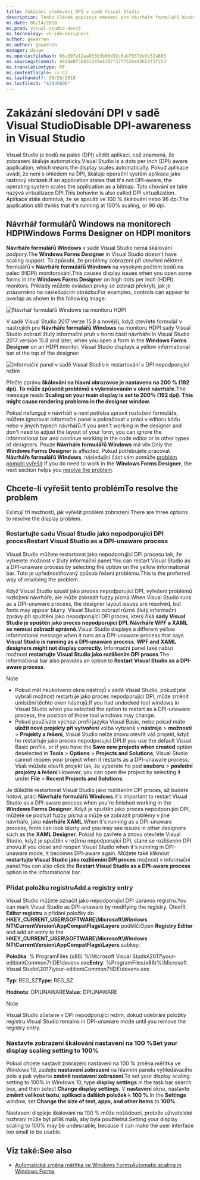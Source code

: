 ```yaml
---
title: Zakázání sledování DPI v sadě Visual Studio
description: Tento článek popisuje omezení pro návrháře formulářů Windows na monitorech HDPI a jak spustit aplikaci Visual Studio jako nepodporující DPI proces.
ms.date: 08/14/2018
ms.prod: visual-studio-dev15
ms.technology: vs-ide-designers
author: gewarren
ms.author: gewarren
manager: douge
ms.openlocfilehash: 65c997e12aa033b3b08d32c8ab76372e3c52a803
ms.sourcegitcommit: e614e0f3b031293e4107f37f752be43652f3f253
ms.translationtype: MT
ms.contentlocale: cs-CZ
ms.lasthandoff: 08/26/2018
ms.locfileid: "42935608"
---
```

# <a name="disable-dpi-awareness-in-visual-studio"></a><span data-ttu-id="dcd0e-103">Zakázání sledování DPI v sadě Visual Studio</span><span class="sxs-lookup"><span data-stu-id="dcd0e-103">Disable DPI-awareness in Visual Studio</span></span>

<span data-ttu-id="dcd0e-104">Visual Studio je bodů na palec (DPI) vědět aplikaci, což znamená, že zobrazení škáluje automaticky.</span><span class="sxs-lookup"><span data-stu-id="dcd0e-104">Visual Studio is a dots per inch (DPI) aware application, which means the display scales automatically.</span></span> <span data-ttu-id="dcd0e-105">Pokud aplikace uvádí, že není s ohledem na DPI, škáluje operační systém aplikace jako rastrový obrázek.</span><span class="sxs-lookup"><span data-stu-id="dcd0e-105">If an application states that it's not DPI-aware, the operating system scales the application as a bitmap.</span></span> <span data-ttu-id="dcd0e-106">Toto chování se také nazývá virtualizace DPI.</span><span class="sxs-lookup"><span data-stu-id="dcd0e-106">This behavior is also called DPI virtualization.</span></span> <span data-ttu-id="dcd0e-107">Aplikace stále domnívá, že se spouští ve 100 % škálování nebo 96 dpi.</span><span class="sxs-lookup"><span data-stu-id="dcd0e-107">The application still thinks that it's running at 100% scaling, or 96 dpi.</span></span>

## <a name="windows-forms-designer-on-hdpi-monitors"></a><span data-ttu-id="dcd0e-108">Návrhář formulářů Windows na monitorech HDPI</span><span class="sxs-lookup"><span data-stu-id="dcd0e-108">Windows Forms Designer on HDPI monitors</span></span>

<span data-ttu-id="dcd0e-109">**Návrháře formulářů Windows** v sadě Visual Studio nemá škálování podpory.</span><span class="sxs-lookup"><span data-stu-id="dcd0e-109">The **Windows Forms Designer** in Visual Studio doesn't have scaling support.</span></span> <span data-ttu-id="dcd0e-110">To způsobí, že problémy zobrazení při otevření některé formulářů v **Návrháře formulářů Windows** na vysokým počtem bodů na palec (HDPI) monitorování.</span><span class="sxs-lookup"><span data-stu-id="dcd0e-110">This causes display issues when you open some forms in the **Windows Forms Designer** on high dots per inch (HDPI) monitors.</span></span> <span data-ttu-id="dcd0e-111">Příklady můžete ovládací prvky se zobrazí překrytí, jak je znázorněno na následujícím obrázku:</span><span class="sxs-lookup"><span data-stu-id="dcd0e-111">For examples, controls can appear to overlap as shown in the following image:</span></span>

![Návrhář formulářů Windows na monitoru HDPI](media/disable-dpi-awareness-visual-studio/win-forms-designer-hdpi.png)

<span data-ttu-id="dcd0e-113">V sadě Visual Studio 2017 verze 15,8 a novější, když otevřete formulář v nástrojích pro **Návrháře formulářů Windows** na monitoru HDPI sady Visual Studio zobrazí žlutý informační pruh v horní části návrháře:</span><span class="sxs-lookup"><span data-stu-id="dcd0e-113">In Visual Studio 2017 version 15.8 and later, when you open a form in the **Windows Forms Designer** on an HDPI monitor, Visual Studio displays a yellow informational bar at the top of the designer:</span></span>

![Informační panel v sadě Visual Studio k restartování v DPI nepodporující režim](media/disable-dpi-awareness-visual-studio/scaling-gold-bar.png)

<span data-ttu-id="dcd0e-115">Přečte zprávu **škálování na hlavní obrazovce je nastavena na 200 % (192 dpi). To může způsobit problémů s vykreslováním v okně návrháře.**</span><span class="sxs-lookup"><span data-stu-id="dcd0e-115">The message reads **Scaling on your main display is set to 200% (192 dpi). This might cause rendering problems in the designer window.**</span></span>

<span data-ttu-id="dcd0e-116">Pokud nefungují v návrháři a není potřeba upravit rozložení formuláře, můžete ignorovat informační panel a pokračovat v práci v editoru kódu nebo v jiných typech návrhářů.</span><span class="sxs-lookup"><span data-stu-id="dcd0e-116">If you aren't working in the designer and don't need to adjust the layout of your form, you can ignore the informational bar and continue working in the code editor or in other types of designers.</span></span> <span data-ttu-id="dcd0e-117">Pouze **Návrháře formulářů Windows** má vliv.</span><span class="sxs-lookup"><span data-stu-id="dcd0e-117">Only the **Windows Forms Designer** is affected.</span></span> <span data-ttu-id="dcd0e-118">Pokud potřebujete pracovat **Návrháře formulářů Windows**, následující část vám pomůže [problém pomohl vyřešit](#to-resolve-the-problem).</span><span class="sxs-lookup"><span data-stu-id="dcd0e-118">If you do need to work in the **Windows Forms Designer**, the next section helps you [resolve the problem](#to-resolve-the-problem).</span></span>

## <a name="to-resolve-the-problem"></a><span data-ttu-id="dcd0e-119">Chcete-li vyřešit tento problém</span><span class="sxs-lookup"><span data-stu-id="dcd0e-119">To resolve the problem</span></span>

<span data-ttu-id="dcd0e-120">Existují tři možnosti, jak vyřešit problém zobrazení.</span><span class="sxs-lookup"><span data-stu-id="dcd0e-120">There are three options to resolve the display problem.</span></span>

### <a name="restart-visual-studio-as-a-dpi-unaware-process"></a><span data-ttu-id="dcd0e-121">Restartujte sadu Visual Studio jako nepodporující DPI proces</span><span class="sxs-lookup"><span data-stu-id="dcd0e-121">Restart Visual Studio as a DPI-unaware process</span></span>

<span data-ttu-id="dcd0e-122">Visual Studio můžete restartovat jako nepodporující DPI procesu tak, že vyberete možnost v žlutý informační panel.</span><span class="sxs-lookup"><span data-stu-id="dcd0e-122">You can restart Visual Studio as a DPI-unaware process by selecting the option on the yellow informational bar.</span></span> <span data-ttu-id="dcd0e-123">Toto je upřednostňovaný způsob řešení problému.</span><span class="sxs-lookup"><span data-stu-id="dcd0e-123">This is the preferred way of resolving the problem.</span></span>

<span data-ttu-id="dcd0e-124">Když Visual Studio spustí jako proces nepodporující DPI, vyřešení problémů rozložení návrháře, ale může zobrazit fuzzy písma.</span><span class="sxs-lookup"><span data-stu-id="dcd0e-124">When Visual Studio runs as a DPI-unaware process, the designer layout issues are resolved, but fonts may appear blurry.</span></span> <span data-ttu-id="dcd0e-125">Visual Studio zobrazí různé žlutý informační zprávy při spuštění jako nepodporující DPI proces, který říká **sady Visual Studio je spuštěn jako proces nepodporující DPI. Návrháře WPF a XAML se nemusí zobrazit správně.**</span><span class="sxs-lookup"><span data-stu-id="dcd0e-125">Visual Studio displays a different yellow informational message when it runs as a DPI-unaware process that says **Visual Studio is running as a DPI-unaware process. WPF and XAML designers might not display correctly.**</span></span> <span data-ttu-id="dcd0e-126">Informační panel také nabízí možnost **restartujte Visual Studio jako rozlišením DPI proces**.</span><span class="sxs-lookup"><span data-stu-id="dcd0e-126">The informational bar also provides an option to **Restart Visual Studio as a DPI-aware process**.</span></span>

> [!NOTE]
> - <span data-ttu-id="dcd0e-127">Pokud měl neukotveno okna nástrojů v sadě Visual Studio, pokud jste vybrali možnost restartuje jako proces nepodporující DPI, může změnit umístění těchto oken nástrojů.</span><span class="sxs-lookup"><span data-stu-id="dcd0e-127">If you had undocked tool windows in Visual Studio when you selected the option to restart as a DPI-unaware process, the position of those tool windows may change.</span></span>
> - <span data-ttu-id="dcd0e-128">Pokud používáte výchozí profil jazyka Visual Basic, nebo pokud máte **uložit nové projekty při vytvoření** volba vybraná v **nástroje** > **možnosti**  >  **Projekty a řešení**, Visual Studio nelze znovu otevřít váš projekt, když ho restartuje jako proces nepodporující DPI.</span><span class="sxs-lookup"><span data-stu-id="dcd0e-128">If you use the default Visual Basic profile, or if you have the **Save new projects when created** option deselected in **Tools** > **Options** > **Projects and Solutions**, Visual Studio cannot reopen your project when it restarts as a DPI-unaware process.</span></span> <span data-ttu-id="dcd0e-129">Však můžete otevřít projekt tak, že vyberete ho pod **souboru** > **poslední projekty a řešení**.</span><span class="sxs-lookup"><span data-stu-id="dcd0e-129">However, you can open the project by selecting it under **File** > **Recent Projects and Solutions**.</span></span>

<span data-ttu-id="dcd0e-130">Je důležité restartovat Visual Studio jako rozlišením DPI proces, až budete hotovi, práci **Návrháře formulářů Windows**.</span><span class="sxs-lookup"><span data-stu-id="dcd0e-130">It's important to restart Visual Studio as a DPI-aware process when you're finished working in the **Windows Forms Designer**.</span></span> <span data-ttu-id="dcd0e-131">Když je spuštěn jako proces nepodporující DPI, můžete se podívat fuzzy písma a může se zobrazit problémy v jiné návrháře, jako **návrháře XAML**.</span><span class="sxs-lookup"><span data-stu-id="dcd0e-131">When it's running as a DPI-unaware process, fonts can look blurry and you may see issues in other designers such as the **XAML Designer**.</span></span> <span data-ttu-id="dcd0e-132">Pokud ho zavřete a znovu otevřete Visual Studio, když je spuštěn v režimu nepodporující DPI, stane se rozlišením DPI znovu.</span><span class="sxs-lookup"><span data-stu-id="dcd0e-132">If you close and reopen Visual Studio when it's running in DPI-unaware mode, it becomes DPI-aware again.</span></span> <span data-ttu-id="dcd0e-133">Můžete také kliknout **restartujte Visual Studio jako rozlišením DPI proces** možnost v informační panel.</span><span class="sxs-lookup"><span data-stu-id="dcd0e-133">You can also click the **Restart Visual Studio as a DPI-aware process** option in the informational bar.</span></span>

### <a name="add-a-registry-entry"></a><span data-ttu-id="dcd0e-134">Přidat položku registru</span><span class="sxs-lookup"><span data-stu-id="dcd0e-134">Add a registry entry</span></span>

<span data-ttu-id="dcd0e-135">Visual Studio můžete označit jako nepodporující DPI úpravou registru.</span><span class="sxs-lookup"><span data-stu-id="dcd0e-135">You can mark Visual Studio as DPI-unaware by modifying the registry.</span></span> <span data-ttu-id="dcd0e-136">Otevřít **Editor registru** a přidání položky do **HKEY_CURRENT_USER\SOFTWARE\Microsoft\Windows NT\CurrentVersion\AppCompatFlags\Layers** podklíč:</span><span class="sxs-lookup"><span data-stu-id="dcd0e-136">Open **Registry Editor** and add an entry to the **HKEY_CURRENT_USER\SOFTWARE\Microsoft\Windows NT\CurrentVersion\AppCompatFlags\Layers** subkey:</span></span>

<span data-ttu-id="dcd0e-137">**Položka**: % ProgramFiles (x86) %\Microsoft Visual Studio\2017\your-edition\Common7\IDE\devenv.exe</span><span class="sxs-lookup"><span data-stu-id="dcd0e-137">**Entry**: %ProgramFiles(x86)%\Microsoft Visual Studio\2017\your-edition\Common7\IDE\devenv.exe</span></span>

<span data-ttu-id="dcd0e-138">**Typ**: REG_SZ</span><span class="sxs-lookup"><span data-stu-id="dcd0e-138">**Type**: REG_SZ</span></span>

<span data-ttu-id="dcd0e-139">**Hodnota**: DPIUNAWARE</span><span class="sxs-lookup"><span data-stu-id="dcd0e-139">**Value**: DPIUNAWARE</span></span>

> [!NOTE]
> <span data-ttu-id="dcd0e-140">Visual Studio zůstane v DPI nepodporující režim, dokud odebrání položky registru.</span><span class="sxs-lookup"><span data-stu-id="dcd0e-140">Visual Studio remains in DPI-unaware mode until you remove the registry entry.</span></span>

### <a name="set-your-display-scaling-setting-to-100"></a><span data-ttu-id="dcd0e-141">Nastavte zobrazení škálování nastavení na 100 %</span><span class="sxs-lookup"><span data-stu-id="dcd0e-141">Set your display scaling setting to 100%</span></span>

<span data-ttu-id="dcd0e-142">Pokud chcete nastavit zobrazení nastavení na 100 % změna měřítka ve Windows 10, zadejte **nastavení zobrazení** na hlavním panelu vyhledávacího pole a pak vyberte **změně nastavení zobrazení**.</span><span class="sxs-lookup"><span data-stu-id="dcd0e-142">To set your display scaling setting to 100% in Windows 10, type **display settings** in the task bar search box, and then select **Change display settings**.</span></span> <span data-ttu-id="dcd0e-143">V **nastavení** okno, nastavte **změnit velikost textu, aplikací a dalších položek** k **100 %**.</span><span class="sxs-lookup"><span data-stu-id="dcd0e-143">In the **Settings** window, set **Change the size of text, apps, and other items** to **100%**.</span></span>

<span data-ttu-id="dcd0e-144">Nastavení displeje škálování na 100 % může nežádoucí, protože uživatelské rozhraní může být příliš malá, aby byla použitelná.</span><span class="sxs-lookup"><span data-stu-id="dcd0e-144">Setting your display scaling to 100% may be undesirable, because it can make the user interface too small to be usable.</span></span>

## <a name="see-also"></a><span data-ttu-id="dcd0e-145">Viz také:</span><span class="sxs-lookup"><span data-stu-id="dcd0e-145">See also</span></span>

- [<span data-ttu-id="dcd0e-146">Automatická změna měřítka ve Windows Forms</span><span class="sxs-lookup"><span data-stu-id="dcd0e-146">Automatic scaling in Windows Forms</span></span>](automatic-scaling-in-windows-forms.md)